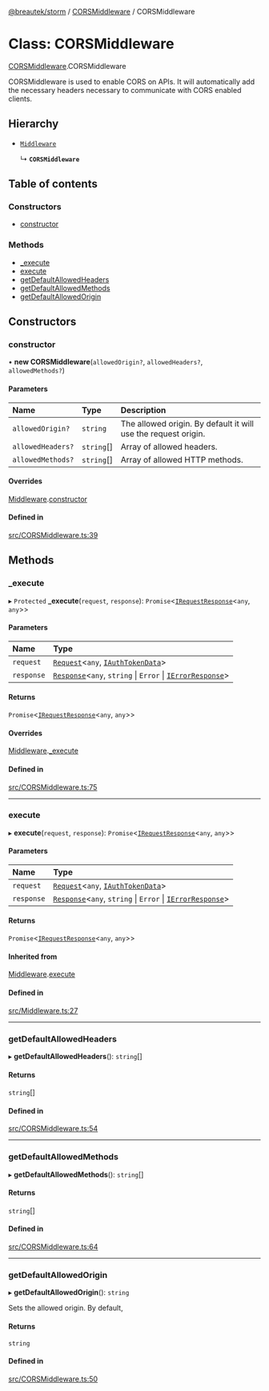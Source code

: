 [@breautek/storm](../README.md) / [CORSMiddleware](../modules/CORSMiddleware.md) / CORSMiddleware

# Class: CORSMiddleware

[CORSMiddleware](../modules/CORSMiddleware.md).CORSMiddleware

CORSMiddleware is used to enable CORS on APIs.
It will automatically add the necessary headers necessary to
communicate with CORS enabled clients.

## Hierarchy

- [`Middleware`](Middleware.Middleware-1.md)

  ↳ **`CORSMiddleware`**

## Table of contents

### Constructors

- [constructor](CORSMiddleware.CORSMiddleware-1.md#constructor)

### Methods

- [\_execute](CORSMiddleware.CORSMiddleware-1.md#_execute)
- [execute](CORSMiddleware.CORSMiddleware-1.md#execute)
- [getDefaultAllowedHeaders](CORSMiddleware.CORSMiddleware-1.md#getdefaultallowedheaders)
- [getDefaultAllowedMethods](CORSMiddleware.CORSMiddleware-1.md#getdefaultallowedmethods)
- [getDefaultAllowedOrigin](CORSMiddleware.CORSMiddleware-1.md#getdefaultallowedorigin)

## Constructors

### constructor

• **new CORSMiddleware**(`allowedOrigin?`, `allowedHeaders?`, `allowedMethods?`)

#### Parameters

| Name | Type | Description |
| :------ | :------ | :------ |
| `allowedOrigin?` | `string` | The allowed origin. By default it will use the request origin. |
| `allowedHeaders?` | `string`[] | Array of allowed headers. |
| `allowedMethods?` | `string`[] | Array of allowed HTTP methods. |

#### Overrides

[Middleware](Middleware.Middleware-1.md).[constructor](Middleware.Middleware-1.md#constructor)

#### Defined in

[src/CORSMiddleware.ts:39](https://github.com/breautek/storm/blob/3449719/src/CORSMiddleware.ts#L39)

## Methods

### \_execute

▸ `Protected` **_execute**(`request`, `response`): `Promise`<[`IRequestResponse`](../interfaces/IRequestResponse.IRequestResponse-1.md)<`any`, `any`\>\>

#### Parameters

| Name | Type |
| :------ | :------ |
| `request` | [`Request`](Request.Request-1.md)<`any`, [`IAuthTokenData`](../interfaces/IAuthTokenData.IAuthTokenData-1.md)\> |
| `response` | [`Response`](Response.Response-1.md)<`any`, `string` \| `Error` \| [`IErrorResponse`](../interfaces/StormError.IErrorResponse.md)\> |

#### Returns

`Promise`<[`IRequestResponse`](../interfaces/IRequestResponse.IRequestResponse-1.md)<`any`, `any`\>\>

#### Overrides

[Middleware](Middleware.Middleware-1.md).[_execute](Middleware.Middleware-1.md#_execute)

#### Defined in

[src/CORSMiddleware.ts:75](https://github.com/breautek/storm/blob/3449719/src/CORSMiddleware.ts#L75)

___

### execute

▸ **execute**(`request`, `response`): `Promise`<[`IRequestResponse`](../interfaces/IRequestResponse.IRequestResponse-1.md)<`any`, `any`\>\>

#### Parameters

| Name | Type |
| :------ | :------ |
| `request` | [`Request`](Request.Request-1.md)<`any`, [`IAuthTokenData`](../interfaces/IAuthTokenData.IAuthTokenData-1.md)\> |
| `response` | [`Response`](Response.Response-1.md)<`any`, `string` \| `Error` \| [`IErrorResponse`](../interfaces/StormError.IErrorResponse.md)\> |

#### Returns

`Promise`<[`IRequestResponse`](../interfaces/IRequestResponse.IRequestResponse-1.md)<`any`, `any`\>\>

#### Inherited from

[Middleware](Middleware.Middleware-1.md).[execute](Middleware.Middleware-1.md#execute)

#### Defined in

[src/Middleware.ts:27](https://github.com/breautek/storm/blob/3449719/src/Middleware.ts#L27)

___

### getDefaultAllowedHeaders

▸ **getDefaultAllowedHeaders**(): `string`[]

#### Returns

`string`[]

#### Defined in

[src/CORSMiddleware.ts:54](https://github.com/breautek/storm/blob/3449719/src/CORSMiddleware.ts#L54)

___

### getDefaultAllowedMethods

▸ **getDefaultAllowedMethods**(): `string`[]

#### Returns

`string`[]

#### Defined in

[src/CORSMiddleware.ts:64](https://github.com/breautek/storm/blob/3449719/src/CORSMiddleware.ts#L64)

___

### getDefaultAllowedOrigin

▸ **getDefaultAllowedOrigin**(): `string`

Sets the allowed origin. By default,

#### Returns

`string`

#### Defined in

[src/CORSMiddleware.ts:50](https://github.com/breautek/storm/blob/3449719/src/CORSMiddleware.ts#L50)
